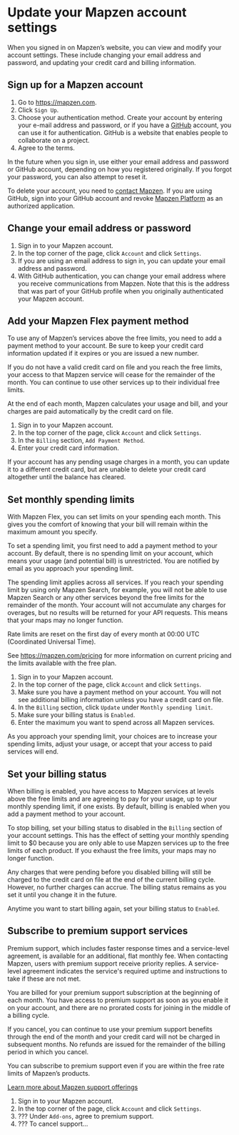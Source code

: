 # Update your Mapzen account settings

When you signed in on Mapzen’s website, you can view and modify your account settings. These include changing your email address and password, and updating your credit card and billing information.

## Sign up for a Mapzen account

1. Go to https://mapzen.com.
2. Click `Sign Up`.
3. Choose your authentication method. Create your account by entering your e-mail address and password, or if you have a [GitHub](https://github.com) account, you can use it for authentication. GitHub is a website that enables people to collaborate on a project.
4. Agree to the terms.

In the future when you sign in, use either your email address and password or GitHub account, depending on how you registered originally. If you forgot your password, you can also attempt to reset it.

To delete your account, you need to [contact Mapzen](mailto:support@mapzen.com). If you are using GitHub, sign into your GitHub account and revoke [Mapzen Platform](https://help.github.com/articles/reviewing-your-authorized-applications-oauth/) as an authorized application.

## Change your email address or password

1. Sign in to your Mapzen account.
2. In the top corner of the page, click `Account` and click `Settings`.
3. If you are using an email address to sign in, you can update your email address and password.
4. With GitHub authentication, you can change your email address where you receive communications from Mapzen. Note that this is the address that was part of your GitHub profile when you originally authenticated your Mapzen account.

## Add your Mapzen Flex payment method

To use any of Mapzen’s services above the free limits, you need to add a payment method to your account. Be sure to keep your credit card information updated if it expires or you are issued a new number.

If you do not have a valid credit card on file and you reach the free limits, your access to that Mapzen service will cease for the remainder of the month. You can continue to use other services up to their individual free limits.

At the end of each month, Mapzen calculates your usage and bill, and your charges are paid automatically by the credit card on file.

1. Sign in to your Mapzen account.
2. In the top corner of the page, click `Account` and click `Settings`.
3. In the `Billing` section, `Add Payment Method`.
4. Enter your credit card information.

If your account has any pending usage charges in a month, you can update it to a different credit card, but are unable to delete your credit card altogether until the balance has cleared.

## Set monthly spending limits

With Mapzen Flex, you can set limits on your spending each month. This gives you the comfort of knowing that your bill will remain within the maximum amount you specify.

To set a spending limit, you first need to add a payment method to your account. By default, there is no spending limit on your account, which means your usage (and potential bill) is unrestricted. You are notified by email as you approach your spending limit.

The spending limit applies across all services. If you reach your spending limit by using only Mapzen Search, for example, you will not be able to use Mapzen Search or any other services beyond the free limits for the remainder of the month. Your account will not accumulate any charges for overages, but no results will be returned for your API requests. This means that your maps may no longer function.

Rate limits are reset on the first day of every month at 00:00 UTC (Coordinated Universal Time).

See https://mapzen.com/pricing for more information on current pricing and the limits available with the free plan.

1. Sign in to your Mapzen account.
2. In the top corner of the page, click `Account` and click `Settings`.
3. Make sure you have a payment method on your account. You will not see additional billing information unless you have a credit card on file.
4. In the `Billing` section, click `Update` under `Monthly spending limit`.
5. Make sure your billing status is `Enabled`.
6. Enter the maximum you want to spend across all Mapzen services.

As you approach your spending limit, your choices are to increase your spending limits, adjust your usage, or accept that your access to paid services will end.

## Set your billing status

When billing is enabled, you have access to Mapzen services at levels above the free limits and are agreeing to pay for your usage, up to your monthly spending limit, if one exists. By default, billing is enabled when you add a payment method to your account.

To stop billing, set your billing status to disabled in the `Billing` section of your account settings. This has the effect of setting your monthly spending limit to $0 because you are only able to use Mapzen services up to the free limits of each product. If you exhaust the free limits, your maps may no longer function.

Any charges that were pending before you disabled billing will still be charged to the credit card on file at the end of the current billing cycle. However, no further charges can accrue. The billing status remains as you set it until you change it in the future.

Anytime you want to start billing again, set your billing status to `Enabled`.

## Subscribe to premium support services

Premium support, which includes faster response times and a service-level agreement, is available for an additional, flat monthly fee. When contacting Mapzen, users with premium support receive priority replies. A service-level agreement indicates the service's required uptime and instructions to take if these are not met.

You are billed for your premium support subscription at the beginning of each month. You have access to premium support as soon as you enable it on your account, and there are no prorated costs for joining in the middle of a billing cycle.

If you cancel, you can continue to use your premium support benefits through the end of the month and your credit card will not be charged in subsequent months. No refunds are issued for the remainder of the billing period in which you cancel.

You can subscribe to premium support even if you are within the free rate limits of Mapzen’s products.

[Learn more about Mapzen support offerings](support)

1. Sign in to your Mapzen account.
2. In the top corner of the page, click `Account` and click `Settings`.
3. ??? Under `Add-ons`, agree to premium support.
4. ??? To cancel support...
